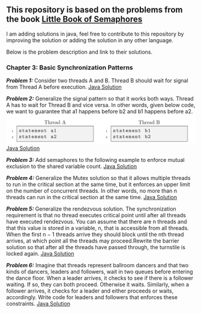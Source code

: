 ## This repository is based on the problems from the book [Little Book of Semaphores](http://greenteapress.com/semaphores/LittleBookOfSemaphores.pdf)

I am adding solutions in java, feel free to contribute to this repository by improving the solution or adding the solution in any other language.

Below is the problem description and link to their solutions.


### Chapter 3: Basic Synchronization Patterns

_**Problem 1:**_ Consider two threads A and B. Thread B should wait for signal from Thread A before execution.
[Java Solution](Chapter_Three_Basic_Synchronization_Patterns/Signal.java)


_**Problem 2:**_ Generalize the signal pattern so that it works both ways. Thread A has to wait for Thread B and vice versa. In other words, given below code, we want to guarantee that a1 happens before b2 and b1 happens before a2.
![](assets/Rendezvous.png)
[Java Solution](Chapter_Three_Basic_Synchronization_Patterns/Rendezvous.java)

_**Problem 3:**_ Add semaphores to the following example to enforce mutual exclusion to the shared variable count.
 [Java Solution](Chapter_Three_Basic_Synchronization_Patterns/Mutex.java)
 
_**Problem 4:**_ Generalize the Mutex solution so that it allows multiple threads to run in the critical section at the same time, but it enforces an upper limit on the number of concurrent threads. In other words, no more than n threads can run in the critical section at the same time.
[Java Solution](Chapter_Three_Basic_Synchronization_Patterns/Multiplex.java)

_**Problem 5:**_ Generalize the rendezvous solution. The synchronization requirement is that no thread executes critical point until after all threads have executed rendezvous. You can assume that there are n threads and that this value is stored in a variable, n, that is accessible from all threads. When the first n − 1 threads arrive they should block until the nth thread arrives, at which point all the threads may proceed.Rewrite the barrier solution so that after all the threads have passed through, the turnstile is locked again.
[Java Solution](Chapter_Three_Basic_Synchronization_Patterns/Barrier.java)

_**Problem 6:**_ Imagine that threads represent ballroom dancers and that two kinds of dancers, leaders and followers, wait in two queues before entering the dance floor. When a leader arrives, it checks to see if there is a follower waiting. If so, they can both proceed. Otherwise it waits. Similarly, when a follower arrives, it checks for a leader and either proceeds or waits, accordingly. Write code for leaders and followers that enforces these constraints.
[Java Solution](Chapter_Three_Basic_Synchronization_Patterns/Queue.java)